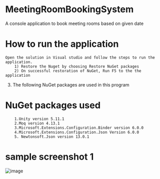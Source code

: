 # MeetingRoomBookingSystem
A console application to book meeting rooms based on given date

# How to run the application
    Open the solution in Visual studio and follow the steps to run the application.
        1) Restore the Nuget by choosing Restore NuGet packages
        2) On successful restoration of NuGet, Run F5 to the the application 
 3) The following NuGet packages are used in this program
 # NuGet packages used #
        1.Unity version 5.11.1 
        2.Moq version 4.13.1
        3.Microsoft.Extensions.Configuration.Binder version 6.0.0
        4.Microsoft.Extensions.Configuration.Json Version 6.0.0
        5. Newtonsoft.Json version 13.0.1
       
  # sample screenshot 1 
  ![image](https://user-images.githubusercontent.com/24697627/171211603-d095bd47-84a1-4c39-980c-0e755ad7757b.png)

